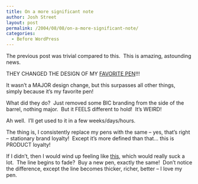 ```yaml
---
title: On a more significant note
author: Josh Street
layout: post
permalink: /2004/08/08/on-a-more-significant-note/
categories:
  - Before WordPress
---
```

The previous post was trivial compared to this.&nbsp; This is amazing, astounding news.

THEY CHANGED THE DESIGN OF MY [FAVORITE PEN][1]!!!

It wasn&#8217;t a MAJOR design change, but this surpasses all other things, simply because it&#8217;s my favorite pen!

What did they do?&nbsp; Just removed some BIC branding from the side of the barrel, nothing major.&nbsp; But it FEELS different to hold!&nbsp; It&#8217;s WEIRD!

Ah well.&nbsp; I&#8217;ll get used to it in a few weeks/days/hours.

The thing is, I consistently replace my pens with the same &#8211; yes, that&#8217;s right &#8211; stationary brand loyalty!&nbsp; Except it&#8217;s more defined than that&#8230; this is PRODUCT loyalty!

If I didn&#8217;t, then I would wind up feeling like [this][2], which would really suck a lot.&nbsp; The line begins to fade?&nbsp; Buy a new pen, exactly the same!&nbsp; Don&#8217;t notice the difference, except the line becomes thicker, richer, better &#8211; I love my pen.

 [1]: http://www.bicworld.com/inter_en/bdd/product_express.asp?product_id=122
 [2]: http://www.brainevent.com/be/Writing/gallery/poems/20010615/index_html